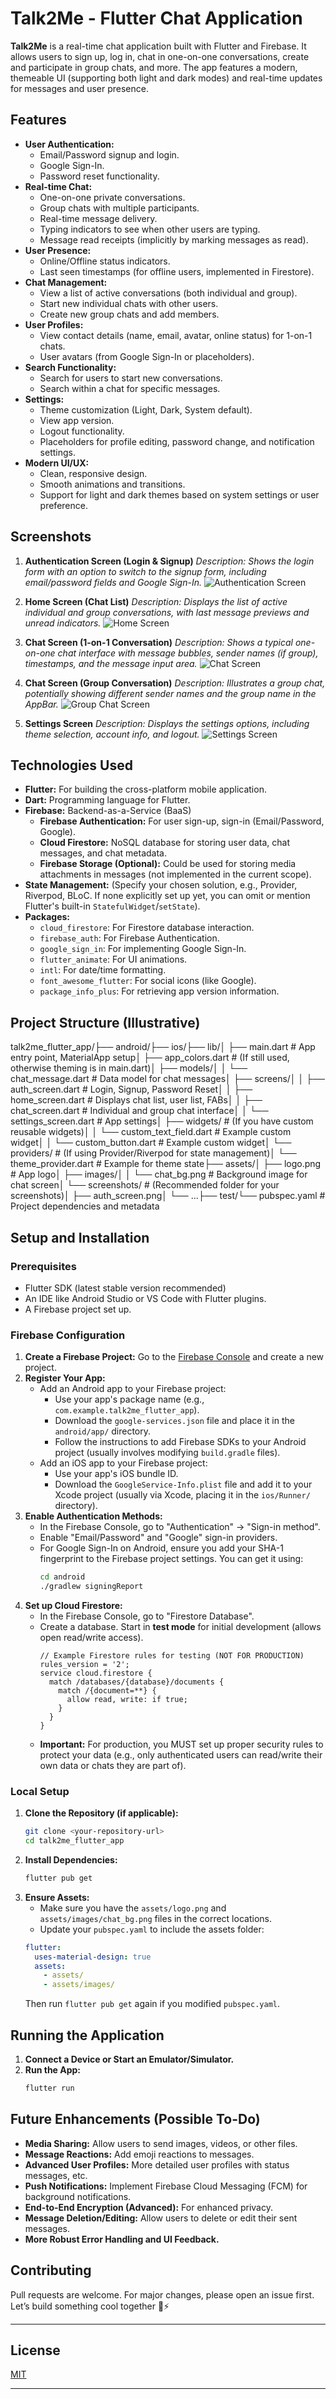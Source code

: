 # Talk2Me - Flutter Chat Application

**Talk2Me** is a real-time chat application built with Flutter and Firebase. It allows users to sign up, log in, chat in one-on-one conversations, create and participate in group chats, and more. The app features a modern, themeable UI (supporting both light and dark modes) and real-time updates for messages and user presence.

## Features

* **User Authentication:**
    * Email/Password signup and login.
    * Google Sign-In.
    * Password reset functionality.
* **Real-time Chat:**
    * One-on-one private conversations.
    * Group chats with multiple participants.
    * Real-time message delivery.
    * Typing indicators to see when other users are typing.
    * Message read receipts (implicitly by marking messages as read).
* **User Presence:**
    * Online/Offline status indicators.
    * Last seen timestamps (for offline users, implemented in Firestore).
* **Chat Management:**
    * View a list of active conversations (both individual and group).
    * Start new individual chats with other users.
    * Create new group chats and add members.
* **User Profiles:**
    * View contact details (name, email, avatar, online status) for 1-on-1 chats.
    * User avatars (from Google Sign-In or placeholders).
* **Search Functionality:**
    * Search for users to start new conversations.
    * Search within a chat for specific messages.
* **Settings:**
    * Theme customization (Light, Dark, System default).
    * View app version.
    * Logout functionality.
    * Placeholders for profile editing, password change, and notification settings.
* **Modern UI/UX:**
    * Clean, responsive design.
    * Smooth animations and transitions.
    * Support for light and dark themes based on system settings or user preference.

## Screenshots

1.  **Authentication Screen (Login & Signup)**
    *Description: Shows the login form with an option to switch to the signup form, including email/password fields and Google Sign-In.*
    ![Authentication Screen](./screenshots/screenshots_1.jpg)

2.  **Home Screen (Chat List)**
    *Description: Displays the list of active individual and group conversations, with last message previews and unread indicators.*
    ![Home Screen](./screenshots/screenshot_2.jpg)

3.  **Chat Screen (1-on-1 Conversation)**
    *Description: Shows a typical one-on-one chat interface with message bubbles, sender names (if group), timestamps, and the message input area.*
    ![Chat Screen](./screenshots/screenshot_3.jpg)

4.  **Chat Screen (Group Conversation)**
    *Description: Illustrates a group chat, potentially showing different sender names and the group name in the AppBar.*
    ![Group Chat Screen](./screenshots/screenshot_4.jpg)

<!-- 5.  **New Chat/Group Creation Dialog**
    *Description: Shows the interface for searching users to start a new chat or for creating a new group and adding members.*
    `![New Chat Dialog](https://placehold.co/300x600/EFEFEF/AAAAAA?text=New+Chat/Group)` -->

5.  **Settings Screen**
    *Description: Displays the settings options, including theme selection, account info, and logout.*
    ![Settings Screen](./screenshots/screenshot_5.jpg)


## Technologies Used

* **Flutter:** For building the cross-platform mobile application.
* **Dart:** Programming language for Flutter.
* **Firebase:** Backend-as-a-Service (BaaS)
    * **Firebase Authentication:** For user sign-up, sign-in (Email/Password, Google).
    * **Cloud Firestore:** NoSQL database for storing user data, chat messages, and chat metadata.
    * **Firebase Storage (Optional):** Could be used for storing media attachments in messages (not implemented in the current scope).
* **State Management:** (Specify your chosen solution, e.g., Provider, Riverpod, BLoC. If none explicitly set up yet, you can omit or mention Flutter's built-in `StatefulWidget`/`setState`).
* **Packages:**
    * `cloud_firestore`: For Firestore database interaction.
    * `firebase_auth`: For Firebase Authentication.
    * `google_sign_in`: For implementing Google Sign-In.
    * `flutter_animate`: For UI animations.
    * `intl`: For date/time formatting.
    * `font_awesome_flutter`: For social icons (like Google).
    * `package_info_plus`: For retrieving app version information.

## Project Structure (Illustrative)

talk2me_flutter_app/├── android/├── ios/├── lib/│   ├── main.dart                 # App entry point, MaterialApp setup│   ├── app_colors.dart           # (If still used, otherwise theming is in main.dart)│   ├── models/│   │   └── chat_message.dart     # Data model for chat messages│   ├── screens/│   │   ├── auth_screen.dart      # Login, Signup, Password Reset│   │   ├── home_screen.dart      # Displays chat list, user list, FABs│   │   ├── chat_screen.dart      # Individual and group chat interface│   │   └── settings_screen.dart  # App settings│   ├── widgets/                  # (If you have custom reusable widgets)│   │   └── custom_text_field.dart # Example custom widget│   │   └── custom_button.dart    # Example custom widget│   └── providers/                # (If using Provider/Riverpod for state management)│       └── theme_provider.dart   # Example for theme state├── assets/│   ├── logo.png                  # App logo│   ├── images/│   │   └── chat_bg.png           # Background image for chat screen│   └── screenshots/              # (Recommended folder for your screenshots)│       ├── auth_screen.png│       └── ...├── test/└── pubspec.yaml                  # Project dependencies and metadata

## Setup and Installation

### Prerequisites

* Flutter SDK (latest stable version recommended)
* An IDE like Android Studio or VS Code with Flutter plugins.
* A Firebase project set up.

### Firebase Configuration

1.  **Create a Firebase Project:** Go to the [Firebase Console](https://console.firebase.google.com/) and create a new project.
2.  **Register Your App:**
    * Add an Android app to your Firebase project:
        * Use your app's package name (e.g., `com.example.talk2me_flutter_app`).
        * Download the `google-services.json` file and place it in the `android/app/` directory.
        * Follow the instructions to add Firebase SDKs to your Android project (usually involves modifying `build.gradle` files).
    * Add an iOS app to your Firebase project:
        * Use your app's iOS bundle ID.
        * Download the `GoogleService-Info.plist` file and add it to your Xcode project (usually via Xcode, placing it in the `ios/Runner/` directory).
3.  **Enable Authentication Methods:**
    * In the Firebase Console, go to "Authentication" -> "Sign-in method".
    * Enable "Email/Password" and "Google" sign-in providers.
    * For Google Sign-In on Android, ensure you add your SHA-1 fingerprint to the Firebase project settings. You can get it using:
        ```bash
        cd android
        ./gradlew signingReport
        ```
4.  **Set up Cloud Firestore:**
    * In the Firebase Console, go to "Firestore Database".
    * Create a database. Start in **test mode** for initial development (allows open read/write access).
        ```
        // Example Firestore rules for testing (NOT FOR PRODUCTION)
        rules_version = '2';
        service cloud.firestore {
          match /databases/{database}/documents {
            match /{document=**} {
              allow read, write: if true;
            }
          }
        }
        ```
    * **Important:** For production, you MUST set up proper security rules to protect your data (e.g., only authenticated users can read/write their own data or chats they are part of).

### Local Setup

1.  **Clone the Repository (if applicable):**
    ```bash
    git clone <your-repository-url>
    cd talk2me_flutter_app
    ```
2.  **Install Dependencies:**
    ```bash
    flutter pub get
    ```
3.  **Ensure Assets:**
    * Make sure you have the `assets/logo.png` and `assets/images/chat_bg.png` files in the correct locations.
    * Update your `pubspec.yaml` to include the assets folder:
    ```yaml
    flutter:
      uses-material-design: true
      assets:
        - assets/
        - assets/images/
    ```
    Then run `flutter pub get` again if you modified `pubspec.yaml`.

## Running the Application

1.  **Connect a Device or Start an Emulator/Simulator.**
2.  **Run the App:**
    ```bash
    flutter run
    ```

## Future Enhancements (Possible To-Do)

* **Media Sharing:** Allow users to send images, videos, or other files.
* **Message Reactions:** Add emoji reactions to messages.
* **Advanced User Profiles:** More detailed user profiles with status messages, etc.
* **Push Notifications:** Implement Firebase Cloud Messaging (FCM) for background notifications.
* **End-to-End Encryption (Advanced):** For enhanced privacy.
* **Message Deletion/Editing:** Allow users to delete or edit their sent messages.
* **More Robust Error Handling and UI Feedback.**

## Contributing

Pull requests are welcome. For major changes, please open an issue first.
Let’s build something cool together 🧠⚡

---

## License

[MIT](LICENSE)

---
